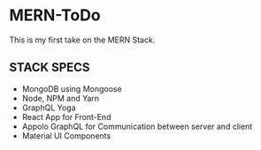 # MERN-ToDo

This is my first take on the MERN Stack.

## STACK SPECS

- MongoDB using Mongoose
- Node, NPM and Yarn
- GraphQL Yoga
- React App for Front-End
- Appolo GraphQL for Communication between server and client
- Material UI Components
